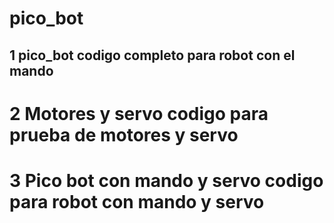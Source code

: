 # pico_bot
## 1 pico_bot codigo completo para robot con el mando
# 2 Motores y servo codigo para prueba de motores y servo
# 3 Pico bot con mando y servo codigo para robot con mando y servo 